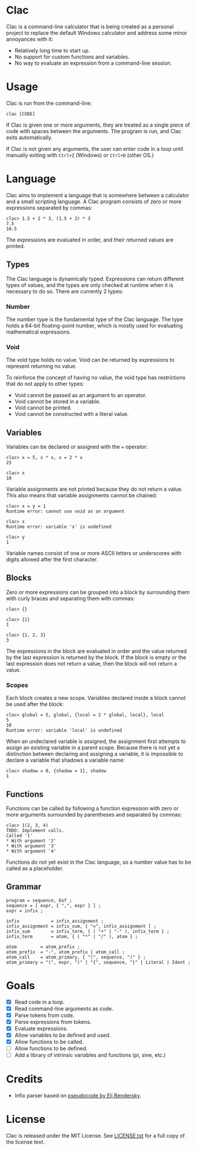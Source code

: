 # Clac
Clac is a command-line calculator that is being created as a personal project
to replace the default Windows calculator and address some minor annoyances
with it:
* Relatively long time to start up.
* No support for custom functions and variables.
* No way to evaluate an expression from a command-line session.

# Usage
Clac is run from the command-line:
```shell
clac [CODE]
```

If Clac is given one or more arguments, they are treated as a single piece of
code with spaces between the arguments. The program is run, and Clac exits
automatically.

If Clac is not given any arguments, the user can enter code in a loop until
manually exiting with `Ctrl+Z` (Windows) or `Ctrl+D` (other OS.)

# Language
Clac aims to implement a language that is somewhere between a calculator and a
small scripting language. A Clac program consists of zero or more expressions
separated by commas:
```
clac> 1.5 + 2 * 3, (1.5 + 2) * 3
7.5
10.5
```

The expressions are evaluated in order, and their returned values are printed.

## Types
The Clac language is dynamically typed. Expressions can return different types
of values, and the types are only checked at runtime when it is necessary to do
so. There are currently 2 types:

### Number
The number type is the fundamental type of the Clac language. The type holds a
64-bit floating-point number, which is mostly used for evaluating mathematical
expressions.

### Void
The void type holds no value. Void can be returned by expressions to represent
returning no value.

To reinforce the concept of having no value, the void type has restrictions
that do not apply to other types:
* Void cannot be passed as an argument to an operator.
* Void cannot be stored in a variable.
* Void cannot be printed.
* Void cannot be constructed with a literal value.

## Variables
Variables can be declared or assigned with the `=` operator:
```
clac> x = 5, x * x, x = 2 * x
25

clac> x
10
```

Variable assignments are not printed because they do not return a value. This
also means that variable assignments cannot be chained:
```
clac> x = y = 1
Runtime error: cannot use void as an argument

clac> x
Runtime error: variable 'x' is undefined

clac> y
1
```

Variable names consist of one or more ASCII letters or underscores with digits
allowed after the first character.

## Blocks
Zero or more expressions can be grouped into a block by surrounding them with
curly braces and separating them with commas:
```
clac> {}

clac> {1}
1

clac> {1, 2, 3}
3
```

The expressions in the block are evaluated in order and the value returned by
the last expression is returned by the block. If the block is empty or the last
expression does not return a value, then the block will not return a value.

### Scopes
Each block creates a new scope. Variables declared inside a block cannot be
used after the block:
```
clac> global = 5, global, {local = 2 * global, local}, local
5
10
Runtime error: variable 'local' is undefined
```

When an undeclared variable is assigned, the assignment first attempts to
assign an existing variable in a parent scope. Because there is not yet a
distinction between declaring and assigning a variable, it is impossible to
declare a variable that shadows a variable name:
```
clac> shadow = 0, {shadow = 1}, shadow
1
```

## Functions
Functions can be called by following a function expression with zero or more
arguments surrounded by parentheses and separated by commas:
```
clac> 1(2, 3, 4)
TODO: Implement calls.
Called '1'
* With argument '2'
* With argument '3'
* With argument '4'
```

Functions do not yet exist in the Clac language, so a number value has to be
called as a placeholder.

## Grammar
```EBNF
program = sequence, Eof ;
sequence = [ expr, { ",", expr } ] ;
expr = infix ;

infix            = infix_assignment ;
infix_assignment = infix_sum, [ "=", infix_assignment ] ;
infix_sum        = infix_term, { ( "+" | "-" ), infix_term } ;
infix_term       = atom, { ( "*" | "/" ), atom } ;

atom         = atom_prefix ;
atom_prefix  = "-", atom_prefix | atom_call ;
atom_call    = atom_primary, { "(", sequence, ")" } ;
atom_primary = "(", expr, ")" | "{", sequence, "}" | Literal | Ident ;
```

# Goals
* [x] Read code in a loop.
* [x] Read command-line arguments as code.
* [x] Parse tokens from code.
* [x] Parse expressions from tokens.
* [x] Evaluate expressions.
* [x] Allow variables to be defined and used.
* [x] Allow functions to be called.
* [ ] Allow functions to be defined.
* [ ] Add a library of intrinsic variables and functions (pi, sine, etc.)

# Credits
* Infix parser based on
[pseudocode by Eli Bendersky](https://eli.thegreenplace.net/2012/08/02/parsing-expressions-by-precedence-climbing).

# License
Clac is released under the MIT License. See [LICENSE.txt](/LICENSE.txt) for a
full copy of the license text.
